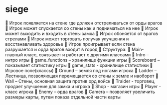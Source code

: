 # siege
	Игрок появляется на  стене где должен отстреливаться от орды врагов
	Игрок может спускается со стены как и подниматься на нее
	Игрок может выходить и входить в стены замка
	Игрок обоняется от врагов стрелами
	Игрок может торговать получая улучшения и восстанавливать здоровье
	Игрок проигрывает если стена разрушается и орда врагов входит в город
	Структура:
	Main- главный класс, связывает и работает с другими классами
	Intro – интро игры
	game_functions – хранилище функции игры
	Scoreboard – показывает статистику игры
	game_stats  - хранилище статистики
	Игровое поле(классы)
	Ground – земля под ногами игрока
	Ladder – Лестница, позволяющая перемещается со стены к земле и наоборот
	Wall – Стены, основная защита против орд войск
	Traider -  торговец, продает улучшение для замка и игрока
	Shop  - магазин игры
	Player  - класс игрока
	Enemy – орда врагов
	Camera – позволяет увеличить размеры карты, путем показа отдельной части карты
